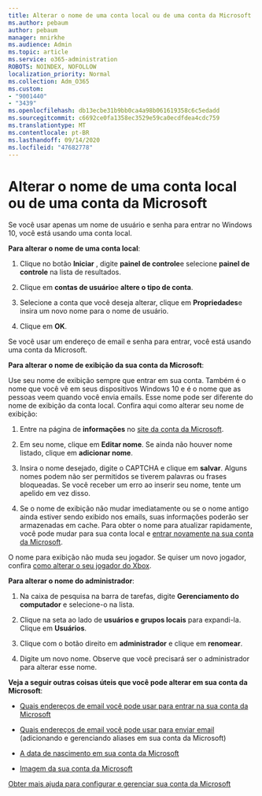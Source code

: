```yaml
---
title: Alterar o nome de uma conta local ou de uma conta da Microsoft
ms.author: pebaum
author: pebaum
manager: mnirkhe
ms.audience: Admin
ms.topic: article
ms.service: o365-administration
ROBOTS: NOINDEX, NOFOLLOW
localization_priority: Normal
ms.collection: Adm_O365
ms.custom:
- "9001440"
- "3439"
ms.openlocfilehash: db13ecbe31b9bb0ca4a98b061619358c6c5edadd
ms.sourcegitcommit: c6692ce0fa1358ec3529e59ca0ecdfdea4cdc759
ms.translationtype: MT
ms.contentlocale: pt-BR
ms.lasthandoff: 09/14/2020
ms.locfileid: "47682778"
---
```

# <a name="change-the-name-of-a-local-account-or-a-microsoft-account"></a>Alterar o nome de uma conta local ou de uma conta da Microsoft

Se você usar apenas um nome de usuário e senha para entrar no Windows 10, você está usando uma conta local. 

**Para alterar o nome de uma conta local**:

1. Clique no botão **Iniciar** , digite **painel de controle**e selecione **painel de controle** na lista de resultados.

2. Clique em **contas de usuário**e **altere o tipo de conta**.

3. Selecione a conta que você deseja alterar, clique em **Propriedades**e insira um novo nome para o nome de usuário.

4. Clique em **OK**.

Se você usar um endereço de email e senha para entrar, você está usando uma conta da Microsoft.

**Para alterar o nome de exibição da sua conta da Microsoft**:

Use seu nome de exibição sempre que entrar em sua conta. Também é o nome que você vê em seus dispositivos Windows 10 e é o nome que as pessoas veem quando você envia emails. Esse nome pode ser diferente do nome de exibição da conta local. Confira aqui como alterar seu nome de exibição:

1. Entre na página de **informações** no [site da conta da Microsoft](https://account.microsoft.com/).

2. Em seu nome, clique em **Editar nome**. Se ainda não houver nome listado, clique em **adicionar nome**. 

3. Insira o nome desejado, digite o CAPTCHA e clique em **salvar**. Alguns nomes podem não ser permitidos se tiverem palavras ou frases bloqueadas. Se você receber um erro ao inserir seu nome, tente um apelido em vez disso.

4. Se o nome de exibição não mudar imediatamente ou se o nome antigo ainda estiver sendo exibido nos emails, suas informações poderão ser armazenadas em cache. Para obter o nome para atualizar rapidamente, você pode mudar para sua conta local e [entrar novamente na sua conta da Microsoft](https://account.microsoft.com/).

O nome para exibição não muda seu jogador. Se quiser um novo jogador, confira [como alterar o seu jogador do Xbox](https://support.xbox.com/id-ID/account-management/change-xbox-live-gamertag).

**Para alterar o nome do administrador**:

1. Na caixa de pesquisa na barra de tarefas, digite **Gerenciamento do computador** e selecione-o na lista.

2. Clique na seta ao lado de **usuários e grupos locais** para expandi-la. Clique em **Usuários**.

3. Clique com o botão direito em **administrador** e clique em **renomear**.

4. Digite um novo nome. Observe que você precisará ser o administrador para alterar esse nome.

**Veja a seguir outras coisas úteis que você pode alterar em sua conta da Microsoft**:

- [Quais endereços de email você pode usar para entrar na sua conta da Microsoft](https://support.microsoft.com/help/4026162)

- [Quais endereços de email você pode usar para enviar email](https://support.microsoft.com/help/12407) (adicionando e gerenciando aliases em sua conta da Microsoft)

- [A data de nascimento em sua conta da Microsoft](https://support.microsoft.com/help/12411)

- [Imagem da sua conta da Microsoft](https://support.microsoft.com/help/4026790)

[Obter mais ajuda para configurar e gerenciar sua conta da Microsoft](https://support.microsoft.com/hub/4294457/microsoft-account-help#manage-account)